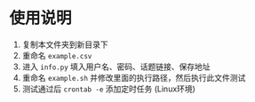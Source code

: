 # 使用说明

1. 复制本文件夹到新目录下
2. 重命名 `example.csv`
3. 进入 `info.py` 填入用户名、密码、话题链接、保存地址
4. 重命名 `example.sh` 并修改里面的执行路径，然后执行此文件测试
5. 测试通过后 `crontab -e` 添加定时任务 (Linux环境)
